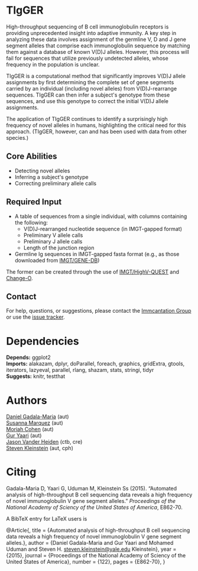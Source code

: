 # TIgGER #

High-throughput sequencing of B cell immunoglobulin receptors is providing unprecedented insight into adaptive immunity. A key step in analyzing these data involves assignment of the germline V, D and J gene segment alleles that comprise each immunoglobulin sequence by matching them against a database of known V(D)J alleles. However, this process will fail for sequences that utilize previously undetected alleles, whose frequency in the population is unclear.

TIgGER is a computational method that significantly improves V(D)J allele assignments by first determining the complete set of gene segments carried by an individual (including novel alleles) from V(D)J-rearrange sequences. TIgGER can then infer a subject's genotype from these sequences, and use this genotype to correct the initial V(D)J allele assignments.

The application of TIgGER continues to identify a surprisingly high frequency of novel alleles in humans, highlighting the critical need for this approach. (TIgGER, however, can and has been used with data from other species.)

## Core Abilities ##

* Detecting novel alleles
* Inferring a subject's genotype
* Correcting preliminary allele calls

## Required Input ##

* A table of sequences from a single individual, with columns containing the following:
    * V(D)J-rearranged nucleotide sequence (in IMGT-gapped format)
    * Preliminary V allele calls
    * Preliminary J allele calls
    * Length of the junction region
* Germline Ig sequences in IMGT-gapped fasta format (e.g., as those downloaded from [IMGT/GENE-DB](http://www.imgt.org/genedb))

The former can be created through the use of [IMGT/HighV-QUEST](http://www.imgt.org) and [Change-O](http://changeo.readthedocs.io).

## Contact ##

For help, questions, or suggestions, please contact the [Immcantation Group](mailto:immcantation@googlegroups.com) or use the [issue tracker](https://bitbucket.org/kleinstein/tigger/issues?status=new&status=open).


# Dependencies

**Depends:** ggplot2  
**Imports:** alakazam, dplyr, doParallel, foreach, graphics, gridExtra, gtools, iterators, lazyeval, parallel, rlang, shazam, stats, stringi, tidyr  
**Suggests:** knitr, testthat


# Authors

[Daniel Gadala-Maria](mailto:daniel.gadala-maria@yale.edu) (aut)  
[Susanna Marquez](mailto:susanna.marquez@yale.edu) (aut)  
[Moriah Cohen](mailto:moriah.cohen@biu.ac.il) (aut)  
[Gur Yaari](mailto:gur.yaari@biu.ac.il) (aut)  
[Jason Vander Heiden](mailto:jason.vanderheiden@yale.edu) (ctb, cre)  
[Steven Kleinstein](mailto:steven.kleinstein@yale.edu) (aut, cph)


# Citing


Gadala-Maria D, Yaari G, Uduman M, Kleinstein Ss
(2015). “Automated analysis of high-throughput B cell
sequencing data reveals a high frequency of novel
immunoglobulin V gene segment alleles.” _Proceedings
of the National Academy of Sciency of the United
States of America_, E862-70.

A BibTeX entry for LaTeX users is

  @Article{,
    title = {Automated analysis of high-throughput B cell sequencing data
         reveals a high frequency of novel immunoglobulin V gene segment
         alleles.},
    author = {Daniel Gadala-Maria and Gur Yaari and Mohamed Uduman and Steven H. steven.kleinstein@yale.edu Kleinstein},
    year = {2015},
    journal = {Proceedings of the National Academy of Sciency of the United
         States of America},
    number = {122},
    pages = {E862-70},
  }

